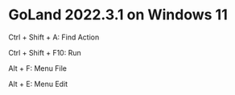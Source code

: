 # GoLand 2022.3.1 on Windows 11

Ctrl + Shift + A: Find Action

Ctrl + Shift + F10: Run

Alt + F: Menu File

Alt + E: Menu Edit
